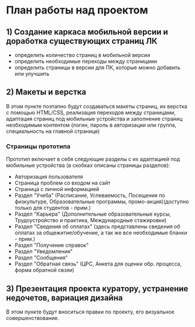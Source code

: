 # План работы над проектом
## 1) Создание каркаса мобильной версии и доработка существующих страниц ЛК
- определить количество страниц в мобильной версии
- определить необходимые переходы между страницами
- определить страницы в версии для ПК, которые можно добавить или улучшить
## 2) Макеты и верстка
В этом пункте поэтапно будут создаваться макеты страниц, их верстка с помощью HTML/CSS, реализация переходов между страницами,
адаптация страниц под мобильные устройства и заполнение страниц необходимым контентом (логин, пароль в авторизации
или группа, специальность на главной странице)
### Страницы прототипа
Прототип включает в себя следующие разделы с их адаптацией под мобильные устройства (в скобках описаны страницы разделов):
- Авторизация пользователя
- Страница проблем со входом на сайт
- Страница с личной информацией
- Раздел "Учеба" (Расписание, Успеваемость, Посещения по физкультуре, Образовательные программы, промо-акция)(доступно только для студентов - прим.)
- Раздел "Карьера" (Дополнительные образовательные курсы, Трудоустройство и практика, Международные стажировки)
- Раздел "Сведения об оплатах" (здесь представлены сведения об оплатах за общежитие/обучение, а так же все необходимые бланки - прим.)
- Раздел "Получение справок"
- Раздел "Уведомления"
- Раздел "Сообщения"
- Раздел "Обратная связь" (ЦРС, Анкета для оценки обр. процесса, форма обратной свзяи)
## 3) Презентация проекта куратору, устранение недочетов, вариация дизайна
В этом пункте будут вноситься правки по проекту, его визуальное совершенствование.

